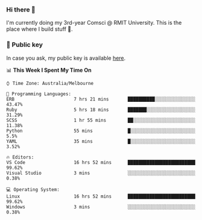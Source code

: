 ### Hi there 👋

I'm currently doing my 3rd-year Comsci @ RMIT University. This is the place where I build stuff 👀. 

### 🔑 Public key

In case you ask, my public key is available [here](https://public.auspham.dev/).

<!--START_SECTION:waka-->
📊 **This Week I Spent My Time On** 

```text
⌚︎ Time Zone: Australia/Melbourne

💬 Programming Languages: 
ERB                      7 hrs 21 mins       ██████████░░░░░░░░░░░░░░░   43.47% 
Ruby                     5 hrs 18 mins       ███████░░░░░░░░░░░░░░░░░░   31.29% 
SCSS                     1 hr 55 mins        ██░░░░░░░░░░░░░░░░░░░░░░░   11.38% 
Python                   55 mins             █░░░░░░░░░░░░░░░░░░░░░░░░   5.5% 
YAML                     35 mins             █░░░░░░░░░░░░░░░░░░░░░░░░   3.52%

🔥 Editors: 
VS Code                  16 hrs 52 mins      █████████████████████████   99.62% 
Visual Studio            3 mins              ░░░░░░░░░░░░░░░░░░░░░░░░░   0.38%

💻 Operating System: 
Linux                    16 hrs 52 mins      █████████████████████████   99.62% 
Windows                  3 mins              ░░░░░░░░░░░░░░░░░░░░░░░░░   0.38%

```


<!--END_SECTION:waka-->

<!--
**rockmanvnx6/rockmanvnx6** is a ✨ _special_ ✨ repository because its `README.md` (this file) appears on your GitHub profile.

Here are some ideas to get you started:

- 🔭 I’m currently working on ...
- 🌱 I’m currently learning ...
- 👯 I’m looking to collaborate on ...
- 🤔 I’m looking for help with ...
- 💬 Ask me about ...
- 📫 How to reach me: ...
- 😄 Pronouns: ...
- ⚡ Fun fact: ...
-->
